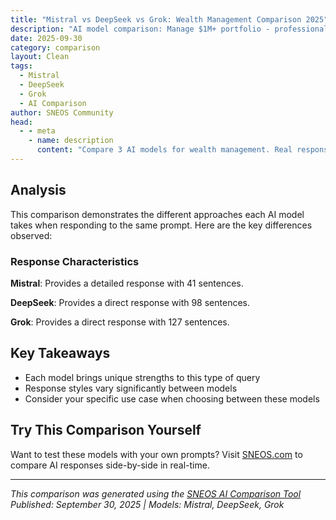 ```yaml
---
title: "Mistral vs DeepSeek vs Grok: Wealth Management Comparison 2025"
description: "AI model comparison: Manage $1M+ portfolio - professional wealth management strategies..."
date: 2025-09-30
category: comparison
layout: Clean
tags:
  - Mistral
  - DeepSeek
  - Grok
  - AI Comparison
author: SNEOS Community
head:
  - - meta
    - name: description
      content: "Compare 3 AI models for wealth management. Real responses from Mistral, DeepSeek, Grok with detailed analysis."
---
```


<ChatComparison
  title="Mistral vs DeepSeek vs Grok: Wealth Management Comparison 2025"
  prompt="Manage $1M+ portfolio - professional wealth management strategies"
  :responses='{
    "Mistral": "Managing a $1M\u002B portfolio requires a strategic and disciplined approach to ensure long-term growth and stability. Here are some professional wealth management strategies to consider:\n\n### 1. **Diversification**\n   - **Asset Allocation**: Spread your investments across different asset classes such as stocks, bonds, real estate, and alternative investments.\n   - **Sector Diversification**: Within each asset class, diversify across various sectors to reduce risk.\n   - **Geographic Diversification**: Invest in both domestic and international markets to mitigate country-specific risks.\n\n### 2. **Risk Management**\n   - **Risk Tolerance**: Assess your risk tolerance and adjust your portfolio accordingly.\n   - **Hedging Strategies**: Use options, futures, and other derivatives to protect against market downturns.\n   - **Rebalancing**: Periodically rebalance your portfolio to maintain your desired asset allocation.\n\n### 3. **Investment Selection**\n   - **Equities**: Focus on blue-chip stocks, growth stocks, and dividend-paying stocks.\n   - **Bonds**: Include government bonds, corporate bonds, and municipal bonds for stability and income.\n   - **Real Estate**: Consider REITs (Real Estate Investment Trusts) or direct property investments.\n   - **Alternative Investments**: Explore private equity, hedge funds, and commodities for diversification.\n\n### 4. **Tax Efficiency**\n   - **Tax-Advantaged Accounts**: Utilize IRAs, 401(k)s, and other tax-advantaged accounts.\n   - **Tax-Loss Harvesting**: Sell losing investments to offset gains and reduce tax liability.\n   - **Tax-Efficient Investments**: Invest in municipal bonds and other tax-efficient vehicles.\n\n### 5. **Financial Planning**\n   - **Goal Setting**: Define your financial goals, whether they are retirement, education funding, or wealth preservation.\n   - **Cash Flow Management**: Ensure you have adequate liquidity for short-term needs and emergencies.\n   - **Estate Planning**: Plan for the transfer of wealth through wills, trusts, and other estate planning tools.\n\n### 6. **Professional Advice**\n   - **Financial Advisor**: Consider hiring a certified financial planner (CFP) or a chartered financial analyst (CFA) for personalized advice.\n   - **Investment Manager**: Use the services of a professional investment manager for active portfolio management.\n   - **Legal and Tax Advisors**: Consult with attorneys and tax professionals for complex financial and legal matters.\n\n### 7. **Monitoring and Review**\n   - **Regular Reviews**: Conduct regular portfolio reviews to assess performance and make necessary adjustments.\n   - **Market Analysis**: Stay informed about market trends and economic indicators that could impact your investments.\n   - **Performance Benchmarking**: Compare your portfolio\u0027s performance against relevant benchmarks to ensure it is meeting your objectives.\n\n### 8. **Ethical and Sustainable Investing**\n   - **ESG Criteria**: Consider environmental, social, and governance (ESG) factors in your investment decisions.\n   - **Socially Responsible Investing**: Invest in companies that align with your values and ethical standards.\n\n### 9. **Liquidity Management**\n   - **Emergency Fund**: Maintain an emergency fund equivalent to 3-6 months of living expenses.\n   - **Cash Reserves**: Keep a portion of your portfolio in liquid assets like money market funds or short-term bonds.\n\n### 10. **Technology and Tools**\n   - **Financial Software**: Use financial planning and investment management software to track and analyze your portfolio.\n   - **Robo-Advisors**: Consider using robo-advisors for automated investment management and rebalancing.\n\n### Example Portfolio Allocation\n- **Equities**: 60%\n  - Large-cap stocks: 30%\n  - Mid-cap stocks: 15%\n  - Small-cap stocks: 10%\n  - International stocks: 5%\n- **Bonds**: 30%\n  - Government bonds: 15%\n  - Corporate bonds: 10%\n  - Municipal bonds: 5%\n- **Real Estate**: 5%\n- **Alternative Investments**: 5%\n\n### Conclusion\nManaging a $1M\u002B portfolio involves a combination of strategic planning, diversification, risk management, and ongoing monitoring. Seeking professional advice and staying informed about market trends can help ensure your portfolio meets your financial goals and provides long-term stability.",
    "DeepSeek": "Of course. Managing a $1 million\u002B portfolio requires a shift from basic investing to sophisticated wealth management. The strategies move beyond simple asset allocation to encompass tax efficiency, risk mitigation, generational planning, and access to exclusive opportunities.\n\nHere is a comprehensive breakdown of professional wealth management strategies for a portfolio of this size.\n\n### Core Philosophy: The Bedrock of Professional Management\n\n1.  **Goals-Based Investing:** The portfolio is not a standalone number. It\u0027s a tool to achieve specific, defined life goals (e.g., financial independence in 10 years, funding children\u0027s education, purchasing a second home, leaving a legacy).\n2.  **Holistic Planning:** Investment decisions are inseparable from tax, estate, and insurance planning. Every action is considered for its net *after-tax* return and its impact on your overall financial picture.\n3.  **Risk Management, Not Just Return chasing:** Preservation of capital is paramount. The focus is on managing drawdowns and volatility to ensure the portfolio can withstand market downturns without derailing long-term plans.\n4.  **Discipline Over Emotion:** A formal Investment Policy Statement (IPS) is created to serve as a \u0022rulebook,\u0022 preventing emotional decisions during market euphoria or panic.\n\n---\n\n### Key Professional Strategies in Detail\n\n#### 1. Advanced Asset Allocation \u0026 Diversification\n\nThis goes far beyond a simple \u002260/40\u0022 stock/bond split.\n\n*   **Factor-Based Investing:** Allocating to specific, historically rewarded risk factors like:\n    *   **Value:** Stocks trading below their intrinsic worth.\n    *   **Low Volatility:** Stocks with less price fluctuation, which often outperform in downturns.\n    *   **Quality:** Companies with strong balance sheets and stable earnings.\n    *   **Momentum:** Stocks that have been performing well recently.\n*   **Alternative Investments:** This is a key differentiator for large portfolios.\n    *   **Private Equity/Venture Capital:** Investing in private companies for potentially higher returns, accepting illiquidity.\n    *   **Hedge Funds:** Strategies designed to generate returns uncorrelated to public markets (e.g., long/short equity, market neutral, global macro).\n    *   **Private Credit/Direct Lending:** Acting as a bank to companies, often yielding higher income than public bonds.\n    *   **Real Assets:** Direct real estate, REITs, infrastructure, and commodities (like timber, agriculture) to hedge against inflation.\n*   **Global Diversification:** Significant allocation to international and emerging markets to capture growth and provide geographic diversification.\n\n#### 2. Sophisticated Tax-Efficiency Strategies\n\nTaxes are one of the largest drags on performance. At this level, tax management is a daily activity.\n\n*   **Tax-Loss Harvesting:** Systematically selling securities at a loss to offset realized gains, potentially saving tens of thousands in taxes annually. This can be done tactically even in up markets.\n*   **Asset Location:** Placing investments in the most tax-efficient accounts.\n    *   **Tax-Inefficient assets** (e.g., REITs, high-yield bonds) go into **Tax-Deferred (IRA/401k)** accounts.\n    *   **Tax-Efficient assets** (e.g., ETFs, low-turnover equity funds) go into **Taxable Brokerage** accounts.\n    *   **Tax-Free Growth assets** (e.g., high-growth stocks) are ideal for **Roth IRAs**.\n*   **Managing Capital Gains:** Strategically realizing gains in low-income years and using specific share identification (e.g., HIFO - Highest In, First Out) to minimize the cost basis of sold shares.\n*   **Municipal Bond Ladder:** Constructing a portfolio of high-quality municipal bonds whose interest is federally tax-free (and often state tax-free), providing tax-efficient income.\n\n#### 3. Estate and Legacy Planning\n\nEnsuring your wealth is transferred according to your wishes, efficiently and with minimal tax burden.\n\n*   **Irrevocable Trusts:** Used to move assets out of your taxable estate (e.g., for spouse, children, or charity) while potentially providing creditor protection.\n*   **Grantor Retained Annuity Trusts (GRATs):** Advanced strategy to transfer future asset appreciation to heirs with little to no gift tax.\n*   **Family Limited Partnerships (FLPs):** To consolidate family assets, facilitate gifting, and provide centralized management and liability protection.\n*   **Charitable Giving Strategies:**\n    *   **Donor-Advised Funds (DAFs):** Contribute highly appreciated stock, get an immediate tax deduction, and recommend grants to charities over time.\n    *   **Charitable Remainder Trusts (CRTs):** Provide you with an income stream for life, with the remainder going to charity, while avoiding capital gains tax on the donated assets.\n\n#### 4. Risk Management and Hedging\n\n*   **Options Strategies:** Using puts for portfolio protection (collars), selling covered calls for incremental income, and other defined-risk strategies.\n*   **Structured Notes:** Bank-issued products that offer principal protection with participation in market gains (understand the complexity and counterparty risk).\n*   **Liability-Driven Investing (LDI):** If you have specific future liabilities (e.g., a balloon payment, college tuition), you build a portfolio of bonds designed to mature to meet those exact cash needs, immunizing that part of your portfolio from interest rate risk.\n\n#### 5. Access and Implementation\n\n*   **A Team of Experts:** You are not hiring a single advisor but a team that includes a CFA-level investment strategist, a CPA for complex tax issues, and an estate planning attorney.\n*   **Institutional Share Classes \u0026 Separately Managed Accounts (SMAs):**\n    *   Access to funds with lower expense ratios than retail shares.\n    *   SMAs for direct ownership of stocks or bonds, allowing for hyper-personalized tax management and customization (e.g., avoiding a specific stock you already hold).\n*   **Direct Investments:** Opportunities to invest directly in private companies, real estate projects, or venture funds.\n\n---\n\n### Sample Portfolio Framework (Illustrative)\n\nThis is not a recommendation, but an example of how a $1.5M portfolio might be structured with a \u0022Moderate Growth\u0022 objective.\n\n| Asset Class | Allocation | Implementation | Rationale |\n| :--- | :--- | :--- | :--- |\n| **Public Core Equity** | 40% | US \u0026 International ETFs; SMAs | Low-cost market exposure, tax-efficient |\n| **Factor Tilts** | 10% | Value, Low Volatility, Quality ETFs/SMAs | Enhance returns \u0026 reduce risk vs. core |\n| **Fixed Income** | 20% | Muni Bond Ladder; Short-Duration Treasuries | Tax-efficient income \u0026 ballast |\n| **Alternatives** | 20% | Private Equity Fund (5%), Hedge Fund (10%), Real Estate (5%) | Diversification, non-correlation, inflation hedge |\n| **Cash \u0026 Liquidity** | 10% | Money Market Funds, T-Bills | Dry powder for opportunities, safety |\n\n---\n\n### Actionable Steps for You\n\n1.  **Define Your Goals and IPS:** Write down your 5, 10, and 25-year goals. What is this money for? This is the first step with any professional.\n2.  **Assemble Your Team:** You have three main choices:\n    *   **Fee-Only RIA (Registered Investment Advisor):** Often considered the gold standard for fiduciary care. They are legally obligated to act in your best interest.\n    *   **Multi-Family Office (MFO):** For $5M\u002B, provides a full suite of integrated services (investment, tax, legal, concierge).\n    *   **Select Private Wealth Arms of Major Banks:** (e.g., Goldman Sachs, Morgan Stanley, JP Morgan). Offers extensive resources and access, but be mindful of potential conflicts of interest.\n3.  **Conduct a Full Financial Audit:** Review all assets, liabilities, insurance policies, and existing estate documents with your new team.\n4.  **Implement the Plan in Phases:** A sophisticated portfolio cannot be built in a day. It\u0027s implemented over months to manage market risk and transaction costs.\n5.  **Schedule Regular Reviews:** At minimum, semi-annual portfolio reviews and an annual \u0022big picture\u0022 meeting with your entire advisory team (financial, tax, legal).\n\n**Disclaimer:** This information is for educational purposes only and does not constitute financial, tax, or legal advice. Managing a portfolio of this size is complex and requires personalized advice from qualified professionals. Past performance is not a guarantee of future results. All investments involve risk, including the possible loss of principal.",
    "Grok": "Managing a portfolio of $1M or more requires a disciplined, strategic, and personalized approach to wealth management. Professional wealth management strategies are designed to preserve capital, generate returns, and align with the investor\u2019s goals, risk tolerance, and time horizon. Below are key strategies often employed by professional wealth managers to effectively manage high-net-worth portfolios:\n\n---\n\n### 1. Define Clear Financial Goals and Risk Tolerance\n- **Objective Setting:** Identify short-term and long-term goals such as retirement, legacy planning, funding major purchases, or philanthropy. Goals will guide asset allocation and investment decisions.\n- **Risk Assessment:** Determine your risk tolerance (conservative, moderate, aggressive) and capacity (ability to absorb losses). A $1M\u002B portfolio often requires balancing growth with capital preservation.\n- **Time Horizon:** Consider how long you can invest the money before needing liquidity. Longer horizons typically allow for more aggressive strategies.\n\n**Professional Tip:** Use tools like risk profiling questionnaires and stress-test scenarios to simulate portfolio performance under adverse conditions.\n\n---\n\n### 2. Develop a Diversified Asset Allocation Strategy\nDiversification is critical to mitigating risk while optimizing returns. A well-diversified portfolio typically includes a mix of asset classes tailored to your risk profile and goals.\n\n- **Core Asset Classes:**\n  - **Equities (Stocks):** For growth (e.g., large-cap, small-cap, international).\n  - **Fixed Income (Bonds):** For income and stability (e.g., government, corporate, municipal bonds).\n  - **Cash or Cash Equivalents:** For liquidity and safety (e.g., money market funds, T-bills).\n- **Alternative Investments:** For high-net-worth individuals, consider non-traditional assets to enhance diversification and returns:\n  - Real estate (direct ownership, REITs).\n  - Private equity or venture capital.\n  - Hedge funds or managed futures.\n  - Commodities (gold, silver, etc.) as a hedge against inflation.\n- **Geographic Diversification:** Invest across different regions (e.g., U.S., Europe, emerging markets) to reduce country-specific risks.\n\n**Professional Tip:** Rebalance periodically (e.g., quarterly or annually) to maintain your target allocation as market conditions shift.\n\n**Example Allocation for a Moderate Risk $1M Portfolio:**\n- Equities: 50% ($500,000)\n- Fixed Income: 30% ($300,000)\n- Alternatives (Real Estate, etc.): 15% ($150,000)\n- Cash/Cash Equivalents: 5% ($50,000)\n\n---\n\n### 3. Implement Tax-Efficient Strategies\nMinimizing tax liabilities is a cornerstone of wealth management for large portfolios.\n\n- **Tax-Advantaged Accounts:** Maximize contributions to accounts like IRAs, 401(k)s, or 529 plans (if applicable for education savings).\n- **Tax-Loss Harvesting:** Sell underperforming investments to offset capital gains, while reinvesting in similar (but not identical) assets to maintain market exposure.\n- **Asset Location:** Place high-growth, high-tax investments (e.g., equities) in tax-advantaged accounts and income-generating assets (e.g., bonds) in taxable accounts where possible.\n- **Long-Term Capital Gains:** Favor long-term investments to benefit from lower capital gains tax rates.\n- **Charitable Giving:** Use donor-advised funds or direct gifts of appreciated securities to reduce taxable income while supporting causes.\n\n**Professional Tip:** Work with a tax advisor or CPA alongside your wealth manager to integrate tax strategies into your portfolio plan.\n\n---\n\n### 4. Focus on Cost Management\nEven small fees can erode a $1M\u002B portfolio over time. Professionals prioritize cost efficiency.\n\n- **Low-Cost Investments:** Use index funds or ETFs with low expense ratios for broad market exposure.\n- **Negotiate Advisory Fees:** Wealth managers often charge 0.5%-1.5% of assets under management (AUM). Negotiate fees or explore flat-fee or performance-based models.\n- **Avoid Overtrading:** Minimize transaction costs and taxes by adopting a buy-and-hold or strategic rebalancing approach.\n\n**Professional Tip:** Compare the total cost of ownership (fees, taxes, trading costs) when selecting investments or advisors.\n\n---\n\n### 5. Incorporate Active and Passive Strategies\nA hybrid approach often works best for large portfolios.\n\n- **Passive Investing:** Use index funds or ETFs to gain low-cost exposure to broad markets (e.g., S\u0026P 500, global indices).\n- **Active Management:** Hire portfolio managers or invest in actively managed funds for specific sectors, themes, or opportunities where alpha (outperformance) is possible.\n- **Tactical Adjustments:** Shift allocations based on market conditions, such as increasing cash during volatility or overweighting sectors with strong growth potential.\n\n**Professional Tip:** Allocate a portion of the portfolio to active strategies (e.g., 20-30%) while keeping the core in passive, low-cost investments.\n\n---\n\n### 6. Protect Capital with Risk Management\nPreserving wealth is often more important than chasing high returns for HNW portfolios.\n\n- **Stop-Loss Orders:** Use stop-loss or trailing stop orders to limit downside risk on individual holdings.\n- **Hedging Strategies:** Use options, futures, or inverse ETFs to protect against market downturns.\n- **Insurance Products:** Incorporate life insurance, annuities, or long-term care insurance to protect against specific personal risks.\n- **Emergency Fund:** Maintain 3-6 months of expenses in liquid, low-risk accounts to avoid forced sales during market dips.\n\n**Professional Tip:** Stress-test the portfolio against black-swan events (e.g., 2008-style crashes) to ensure it can withstand significant downturns.\n\n---\n\n### 7. Plan for Income Generation and Withdrawals\nFor retirees or those nearing retirement, a $1M\u002B portfolio often needs to provide sustainable income.\n\n- **Dividend Stocks and Bonds:** Allocate a portion to income-generating assets to create a steady cash flow.\n- **Systematic Withdrawal Plan (SWP):** Draw down a fixed percentage annually (e.g., 4% rule) adjusted for inflation.\n- **Bucket Strategy:** Divide the portfolio into buckets for short-term (cash), medium-term (bonds), and long-term (equities) needs to manage sequence of returns risk.\n\n**Professional Tip:** Use Monte Carlo simulations to model withdrawal sustainability under various market scenarios.\n\n---\n\n### 8. Engage Professional Advisors\nManaging a $1M\u002B portfolio often benefits from expert input due to its complexity.\n\n- **Wealth Manager/Financial Advisor:** To create and oversee a comprehensive investment plan.\n- **Tax Advisor:** To optimize tax strategies.\n- **Estate Planner/Attorney:** To structure trusts, wills, and other tools for wealth transfer and legacy planning.\n- **Accountant:** To manage reporting and compliance.\n\n**Professional Tip:** Choose fiduciary advisors who are legally obligated to act in your best interest, not just \u0022suitability\u0022 standards.\n\n---\n\n### 9. Monitor and Adjust Regularly\nA $1M\u002B portfolio requires ongoing oversight to adapt to changing goals, markets, and personal circumstances.\n\n- **Performance Reviews:** Evaluate portfolio performance against benchmarks (e.g., S\u0026P 500 for equities) at least quarterly.\n- **Life Event Adjustments:** Update the plan for events like marriage, divorce, births, or career changes.\n- **Market Conditions:** Stay informed about economic trends (e.g., interest rates, inflation) and adjust allocations as needed.\n\n**Professional Tip:** Use portfolio management software or advisor dashboards to track performance and risk metrics in real-time.\n\n---\n\n### 10. Focus on Estate and Legacy Planning\nFor high-net-worth individuals, wealth management extends beyond investments to how wealth is preserved and transferred.\n\n- **Trusts:** Use revocable or irrevocable trusts to manage assets and minimize estate taxes.\n- **Gifting Strategies:** Gift assets during your lifetime to reduce taxable estate while helping family or charities.\n- **Beneficiary Designations:** Ensure accounts like IRAs and life insurance have updated beneficiaries to avoid probate issues.\n\n**Professional Tip:** Review estate plans every 3-5 years or after major life changes to ensure they reflect current laws and intentions.\n\n---\n\n### Example $1M Portfolio Breakdown\nHere\u2019s a hypothetical portfolio for a 50-year-old investor with a moderate risk tolerance and a 15\u002B year horizon:\n\n- **Equities (50% - $500,000):**\n  - U.S. Large-Cap ETF: $250,000\n  - International Equity Fund: $150,000\n  - Small/Mid-Cap Growth Fund: $100,000\n- **Fixed Income (30% - $300,000):**\n  - U.S. Treasury Bonds: $150,000\n  - Corporate Bond Fund: $100,000\n  - Municipal Bonds: $50,000\n- **Alternatives (15% - $150,000):**\n  - Real Estate Investment Trust (REIT): $100,000\n  - Gold ETF: $50,000\n- **Cash/Cash Equivalents (5% - $50,000):**\n  - High-Yield Savings Account: $50,000\n\n**Annual Review:** Rebalance to maintain target allocations, harvest tax losses, and adjust for changing goals or market conditions.\n\n---\n\n### Key Metrics to Track\n- **Portfolio Return:** Measure against benchmarks (e.g., S\u0026P 500 for equities, Bloomberg Barclays Bond Index for fixed income).\n- **Volatility (Standard Deviation):** Assess risk levels.\n- **Sharpe Ratio:** Evaluate risk-adjusted returns.\n- **Withdrawal Rate (if applicable):** Ensure sustainable drawdowns.\n\n---\n\n### Common Pitfalls to Avoid\n1. **Emotional Decisions:** Avoid panic-selling during downturns or chasing hot trends.\n2. **Overconcentration:** Don\u2019t over-allocate to a single stock, sector, or asset class.\n3. **Ignoring Inflation:** Ensure the portfolio grows faster than inflation to maintain purchasing power.\n4. **Neglecting Fees and Taxes:** Small costs compound over time, significantly impacting wealth.\n\n---\n\n### Conclusion\nManaging a $1M\u002B portfolio requires a blend of strategic planning, diversification, risk management, and"
  }'
  published-date="11:13"
/>

## Analysis

This comparison demonstrates the different approaches each AI model takes when responding to the same prompt. Here are the key differences observed:

### Response Characteristics

**Mistral**: Provides a detailed response with 41 sentences. 

**DeepSeek**: Provides a direct response with 98 sentences. 

**Grok**: Provides a direct response with 127 sentences. 

## Key Takeaways

- Each model brings unique strengths to this type of query
- Response styles vary significantly between models
- Consider your specific use case when choosing between these models

## Try This Comparison Yourself

Want to test these models with your own prompts? Visit [SNEOS.com](https://sneos.com) to compare AI responses side-by-side in real-time.

---

*This comparison was generated using the [SNEOS AI Comparison Tool](https://sneos.com)*
*Published: September 30, 2025 | Models: Mistral, DeepSeek, Grok*

